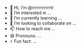 - 👋 Hi, I’m @rrrrrrrrrrrtr
- 👀 I’m interested in ...
- 🌱 I’m currently learning ...
- 💞️ I’m looking to collaborate on ...
- 📫 How to reach me ...
- 😄 Pronouns: ...
- ⚡ Fun fact: ...

<!---
rrrrrrrrrrrtr/rrrrrrrrrrrtr is a ✨ special ✨ repository because its `README.md` (this file) appears on your GitHub profile.
You can click the Preview link to take a look at your changes.
--->
